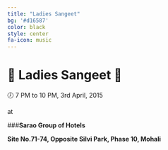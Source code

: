 ```yaml
---
title: "Ladies Sangeet"
bg: '#d16587'
color: black
style: center
fa-icon: music
---
```


# :dancers: Ladies Sangeet :dancers:

:clock7: 7 PM to 10 PM, 3rd April, 2015

at 

###__Sarao Group of Hotels__ 

__Site No.71-74, Opposite Silvi Park, Phase 10, Mohali__

